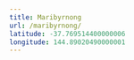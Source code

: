 ```yaml
---
title: Maribyrnong
url: /maribyrnong/
latitude: -37.769514400000006
longitude: 144.89020490000001
---
```

